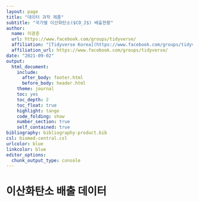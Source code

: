 ```yaml
---
layout: page
title: "데이터 과학 제품"
subtitle: "국가별 이산화탄소($CO_2$) 배출현황"
author:
  name: 이광춘
  url: https://www.facebook.com/groups/tidyverse/
  affiliation: "[Tidyverse Korea](https://www.facebook.com/groups/tidyverse/)"
  affiliation_url: https://www.facebook.com/groups/tidyverse/
date: "2021-09-02"
output:
  html_document: 
    include:
      after_body: footer.html
      before_body: header.html
    theme: journal
    toc: yes
    toc_depth: 2
    toc_float: true
    highlight: tango
    code_folding: show
    number_section: true
    self_contained: true
bibliography: bibliography-product.bib
csl: biomed-central.csl
urlcolor: blue
linkcolor: blue
editor_options: 
  chunk_output_type: console
---
```





# 이산화탄소 배출 데이터
